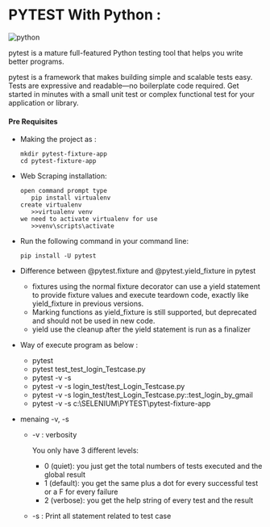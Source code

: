 # PYTEST With Python :

![python](https://img.shields.io/badge/Made%20with-Python-1f425f.svg)

pytest is a mature full-featured Python testing tool that helps you write better programs.

pytest is a framework that makes building simple and scalable tests easy. Tests are expressive and readable—no boilerplate code required. Get started in minutes with a small unit test or complex functional test for your application or library.

#### Pre Requisites

  - Making the project as :
    ```
    mkdir pytest-fixture-app
	cd pytest-fixture-app
    ```
  - Web Scraping installation:
     ```
     open command prompt type 
        pip install virtualenv
     create virtualenv
    	>>virtualenv venv
     we need to activate virtualenv for use
    	>>venv\scripts\activate
    ```
  - Run the following command in your command line:
    ```
    pip install -U pytest
    ```
  - Difference between @pytest.fixture and @pytest.yield_fixture in pytest
    * fixtures using the normal fixture decorator can use a yield statement to provide fixture values and execute teardown code, exactly like yield_fixture in previous versions. 
    * Marking functions as yield_fixture is still supported, but deprecated and should not be used in new code.
    * yield use the cleanup after the yield statement is run as a finalizer
    
  - Way of execute program as below :
     *  pytest
     *  pytest test_test_login_Testcase.py
     *  pytest -v -s 
     *  pytest -v -s login_test/test_Login_Testcase.py
     *  pytest -v -s login_test/test_Login_Testcase.py::test_login_by_gmail 
     *  pytest -v -s c:\SELENIUM\PYTEST\pytest-fixture-app

  - menaing -v, -s
    * -v : verbosity 
        
        You only have 3 different levels:

        * 0 (quiet): you just get the total numbers of tests executed and the global result
        * 1 (default): you get the same plus a dot for every successful test or a F for every failure
        * 2 (verbose): you get the help string of every test and the result
        
    * -s : Print all statement related to test case    